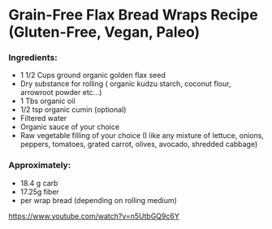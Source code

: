 # Grain-Free Flax Bread Wraps Recipe (Gluten-Free, Vegan, Paleo)


### Ingredients:
- 1 1/2 Cups ground organic golden flax seed
- Dry substance for rolling ( organic kudzu starch, coconut flour, arrowroot powder etc...)
- 1 Tbs organic oil
- 1/2 tsp organic cumin (optional)
- Filtered water
- Organic sauce of your choice
- Raw vegetable filling of your choice (I like any mixture of lettuce, onions, peppers, tomatoes, grated carrot, olives, avocado, shredded cabbage)

### Approximately:
- 18.4 g carb
- 17.25g fiber
- per wrap bread (depending on rolling medium)


https://www.youtube.com/watch?v=n5UtbGQ9c6Y
